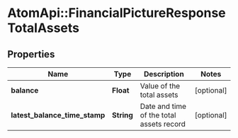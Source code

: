 # AtomApi::FinancialPictureResponseTotalAssets

## Properties
Name | Type | Description | Notes
------------ | ------------- | ------------- | -------------
**balance** | **Float** | Value of the total assets | [optional] 
**latest_balance_time_stamp** | **String** | Date and time of the total assets record | [optional] 


